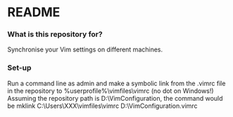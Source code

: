 # README #

### What is this repository for? ###

Synchronise your Vim settings on different machines.

### Set-up ###

Run a command line as admin and make a symbolic link from the .vimrc file in the repository to 
%userprofile%\vimfiles\vimrc (no dot on Windows!)
Assuming the repository path is D:\VimConfiguration\, the command would be
mklink C:\Users\XXX\vimfiles\vimrc D:\VimConfiguration\.vimrc

